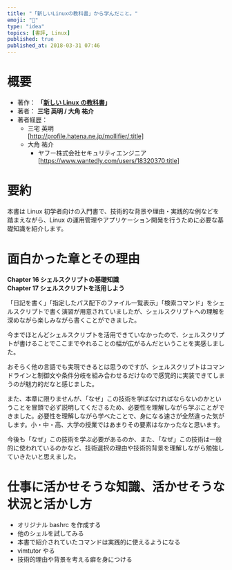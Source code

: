 ```yaml
---
title: "「新しいLinuxの教科書」から学んだこと。"
emoji: "📖"
type: "idea"
topics: [書評, Linux]
published: true
published_at: 2018-03-31 07:46
---
```


# 概要

- 著作： **「[新しい Linux の教科書](https://amzn.to/3IIk9WA)」**
- 著者： **三宅 英明 / 大角 祐介**
- 著者経歴：
  - 三宅 英明  
    [http://profile.hatena.ne.jp/mollifier/:title]
  - 大角 祐介
    - ヤフー株式会社セキュリティエンジニア  
       [https://www.wantedly.com/users/18320370:title]

# 要約

本書は Linux 初学者向けの入門書で、技術的な背景や理由・実践的な例などを踏まえながら、Linux の運用管理やアプリケーション開発を行うために必要な基礎知識を紹介します。

# 面白かった章とその理由

**Chapter 16 シェルスクリプトの基礎知識**  
**Chapter 17 シェルスクリプトを活用しよう**

「日記を書く」「指定したパス配下のファイル一覧表示」「検索コマンド」をシェルスクリプトで書く演習が用意されていましたが、シェルスクリプトへの理解を深めながら楽しみながら書くことができました。

今までほとんどシェルスクリプトを活用できていなかったので、シェルスクリプトが書けることでここまでやれることの幅が広がるんだということを実感しました。

おそらく他の言語でも実現できるとは思うのですが、シェルスクリプトはコマンドラインと制御文や条件分岐を組み合わせるだけなので感覚的に実装できてしまうのが魅力的だなと感じました。

また、本章に限りませんが、「なぜ」この技術を学ばなければならないのかということを冒頭で必ず説明してくださるため、必要性を理解しながら学ぶことができました。必要性を理解しながら学べたことで、身になる速さが全然違った気がします。小・中・高、大学の授業ではあまりその要素はなかったなと思います。

今後も「なぜ」この技術を学ぶ必要があるのか、また、「なぜ」この技術は一般的に使われているのかなど、技術選択の理由や技術的背景を理解しながら勉強していきたいと思えました。

# 仕事に活かせそうな知識、活かせそうな状況と活かし方

- オリジナル bashrc を作成する
- 他のシェルを試してみる
- 本書で紹介されていたコマンドは実践的に使えるようになる
- vimtutor やる
- 技術的理由や背景を考える癖を身につける
